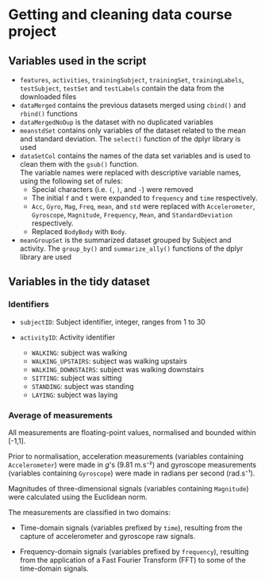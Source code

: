 # Getting and cleaning data course project

## Variables used in the script

* `features`, `activities`, `trainingSubject`, `trainingSet`, `trainingLabels`, `testSubject`, `testSet` and `testLabels` contain the data from the downloaded files  
* `dataMerged` contains the previous datasets merged using `cbind()` and `rbind()` functions
* `dataMergedNoDup` is the dataset with no duplicated variables  
* `meanstdSet` contains only variables of the dataset related to the mean and standard deviation. The `select()` function of the dplyr library is used   
* `dataSetCol` contains the names of the data set variables and is used to clean them with the `gsub()` function.  
The variable names were replaced with descriptive variable names, using the following set of rules:
	+ Special characters (i.e. `(`, `)`, and `-`) were removed
	+ The initial `f` and `t` were expanded to `frequency` and `time` respectively.
	+ `Acc`, `Gyro`, `Mag`, `Freq`, `mean`, and `std` were replaced with `Accelerometer`, `Gyroscope`, `Magnitude`, `Frequency`, `Mean`, and `StandardDeviation` respectively.
	+ Replaced `BodyBody` with `Body`.
* `meanGroupSet` is the summarized dataset grouped by Subject and activity. The `group_by()` and `summarize_ally()` functions of the dplyr library are used   


## Variables in the tidy dataset
### Identifiers

* `subjectID`: Subject identifier, integer, ranges from 1 to 30  

* `activityID`:	Activity identifier   
	+ `WALKING`: subject was walking  
	+ `WALKING_UPSTAIRS`: subject was walking upstairs  
	+ `WALKING_DOWNSTAIRS`: subject was walking downstairs  
	+ `SITTING`: subject was sitting  
	+ `STANDING`: subject was standing  
	+ `LAYING`: subject was laying  

### Average of measurements
All measurements are floating-point values, normalised and bounded within [-1,1].  

Prior to normalisation, acceleration measurements (variables containing `Accelerometer`) were made in *g*'s (9.81 m.s⁻²) and gyroscope measurements (variables containing `Gyroscope`) were made in radians per second (rad.s⁻¹).  

Magnitudes of three-dimensional signals (variables containing `Magnitude`) were calculated using the Euclidean norm.  

The measurements are classified in two domains:  

+ Time-domain signals (variables prefixed by `time`), resulting from the capture of accelerometer and gyroscope raw signals.  

+ Frequency-domain signals (variables prefixed by `frequency`), resulting from the application of a Fast Fourier Transform (FFT) to some of the time-domain signals.  

